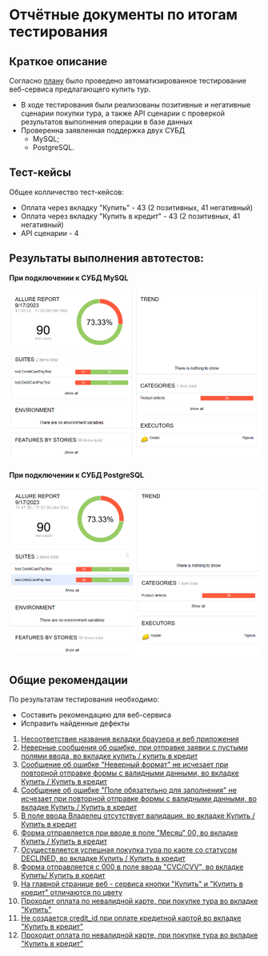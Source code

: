 # Отчётные документы по итогам тестирования
## Краткое описание
Согласно [плану](Plan.md) было проведено автоматизированное тестирование веб-сервиса предлагающего купить тур.
+ В ходе тестирования были реализованы позитивные и негативные сценарии покупки тура, а также API сценарии с проверкой результатов выполнения операции в базе данных
+ Проверенна заявленная поддержка двух СУБД
  + MySQL;
  + PostgreSQL.

## Тест-кейсы

Общее колличество тест-кейсов:
+ Оплата через вкладку "Купить" - 43 (2 позитивных, 41 негативный)
+ Оплата через вкладку "Купить в кредит" - 43 (2 позитивных, 41 негативный)
+ API сценарии - 4

## Результаты выполнения автотестов:

**При подключении к СУБД MySQL**

![Sql](../pictures/sql.png)

**При подключении к СУБД PostgreSQL**

![PostgreSQL](../pictures/postgresql.png)

## Общие рекомендации
По результатам тестирования необходимо:
   + Составить рекомендацию для веб-сервиса
   + Исправить найденные дефекты
1. [Несоответствие названия вкладки браузера и веб приложения](https://github.com/Grdp6086/DiplomVishnyakov/issues/1)
2. [Неверные сообщения об ошибке, при отправке заявки с пустыми полями ввода, во вкладке купить / купить в кредит](https://github.com/Grdp6086/DiplomVishnyakov/issues/2)
3. [Cообщение об ошибке "Неверный формат" не исчезает при повторной отправке формы с валидными данными, во вкладке Купить / Купить в кредит](https://github.com/Grdp6086/DiplomVishnyakov/issues/3)
4. [Cообщение об ошибке "Поле обязательно для заполнения" не исчезает при повторной отправке формы с валидными данными, во вкладке Купить / Купить в кредит](https://github.com/Grdp6086/DiplomVishnyakov/issues/4)
5. [В поле ввода Владелец отсутствует валидация, во вкладке Купить / Купить в кредит](https://github.com/Grdp6086/DiplomVishnyakov/issues/5)
6. [Форма отправляется при вводе в поле "Месяц" 00, во вкладке Купить / Купить в кредит](https://github.com/Grdp6086/DiplomVishnyakov/issues/6)
7. [Осуществляется успешная покупка тура по карте со статусом DECLINED, во вкладке Купить / Купить в кредит](https://github.com/Grdp6086/DiplomVishnyakov/issues/7)
8. [Форма отправляется с 000 в поле ввода "CVC/CVV", во вкладке Купить/ Купить в кредит](https://github.com/Grdp6086/DiplomVishnyakov/issues/8)
9. [На главной странице веб - сервиса кнопки "Купить" и "Купить в кредит" отличаются по цвету](https://github.com/Grdp6086/DiplomVishnyakov/issues/9)
10. [Проходит оплата по невалидной карте, при покупке тура во вкладке "Купить"](https://github.com/Grdp6086/DiplomVishnyakov/issues/11)
11. [Не создается credit_id при оплате кредитной картой во вкладке "Купить в кредит"](https://github.com/Grdp6086/DiplomVishnyakov/issues/12)
12. [Проходит оплата по невалидной карте, при покупке тура во вкладке "Купить в кредит"](https://github.com/Grdp6086/DiplomVishnyakov/issues/13)

